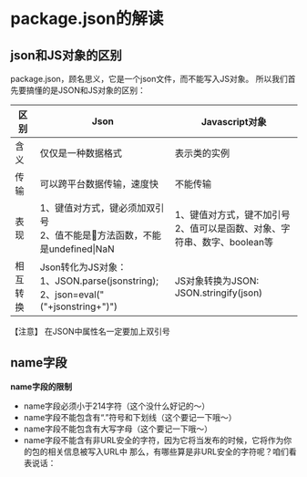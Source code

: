 # package.json的解读

## json和JS对象的区别

package.json，顾名思义，它是一个json文件，而不能写入JS对象。
所以我们首先要搞懂的是JSON和JS对象的区别：

| 区别 | Json | Javascript对象 |
|----|------|--------------|
| 含义 | 仅仅是一种数据格式| 表示类的实例|
|传输|可以跨平台数据传输，速度快|不能传输|
|表现|1、键值对方式，键必须加双引号</br>2、值不能是方法函数，不能是undefined\|NaN|1、键值对方式，键不加引号</br>2、值可以是函数、对象、字符串、数字、boolean等</br>|
|相互转换|Json转化为JS对象：</br>1、JSON.parse(jsonstring);</br>2、json=eval("("+jsonstring+")")|JS对象转换为JSON:</br>JSON.stringify(json)|

【注意】 在JSON中属性名一定要加上双引号

## name字段

**name字段的限制**

+ name字段必须小于214字符（这个没什么好记的～）
+ name字段不能包含有“.”符号和下划线（这个要记一下哦～）
+ name字段不能包含有大写字母（这个要记一下哦～）
+ name字段不能含有非URL安全的字符，因为它将当发布的时候，它将作为你的包的相关信息被写入URL中
那么，有哪些算是非URL安全的字符呢？咱们看表说话：
![]()

